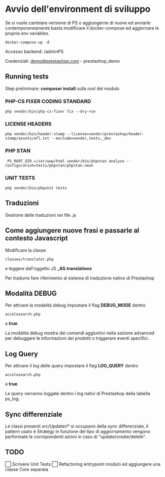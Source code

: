 # Avvio dell'environment di sviluppo

Se si vuole cambiare versione di PS o aggiungerne di nuove ed avviarle contemporaneamente basta modificare il docker-compose ed aggiornare le proprie env variables.

    docker-compose-up -d

Accesso backend: /adminPS

Credenziali: demo@prestashop.com - prestashop_demo

## Running tests

Step preliminare: **composer install** sulla root del modulo

### PHP-CS FIXER CODING STANDARD

    php vendor/bin/php-cs-fixer fix --dry-run

### LICENSE HEADERS

    php vendor/bin/header-stamp --license=vendor/prestashop/header-stamp/assets/afl.txt --exclude=vendor,tests,_dev

### PHP STAN

    _PS_ROOT_DIR_=/var/www/html vendor/bin/phpstan analyse --configuration=tests/phpstan/phpstan.neon

### UNIT TESTS

    php vendor/bin/phpunit tests

## Traduzioni

Gestione delle traduzioni nei file .js

## Come aggiungere nuove frasi e passarle al contesto Javascript

Modificare la classe

    classes/translator.php

e leggere dall'oggetto JS **_AS.translations**

Per tradurre fare riferimento al sistema di traduzione nativo di Prestashop

## Modalità DEBUG

Per attivare la modalità debug impostare il flag **DEBUG_MODE** dentro

    accelasearch.php

a **true**.

La modalità debug mostra dei comandi aggiuntivi nella sezione advanced per debuggare le informazioni dei prodotti o triggerare eventi specifici.

## Log Query

Per attivare il log delle query impostare il flag **LOG_QUERY** dentro

    accelasearch.php

a **true**.

Le query verranno loggate dentro i log nativi di Prestashop della tabella ps_log.

## Sync differenziale

Le classi presenti src/Updater/* si occupano della sync differenziale, il pattern usato è Strategy in funzione del tipo di aggiornamento vengono performate le corrispondenti azioni in caso di "update/create/delete".

## TODO

⬜️ Scrivere Unit Tests
⬜️ Refactoring entrypoint modulo ed aggiungere una classe Core separata
